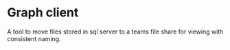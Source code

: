 # Graph client

A tool to move files stored in sql server to a teams file share for viewing with consistent naming.
